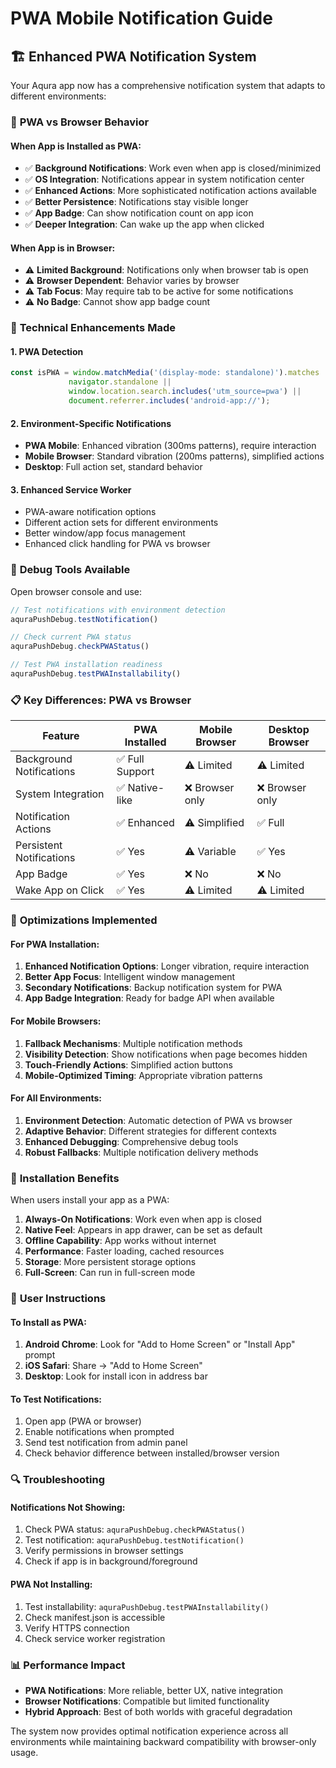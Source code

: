 # PWA Mobile Notification Guide

## 🏗️ Enhanced PWA Notification System

Your Aqura app now has a comprehensive notification system that adapts to different environments:

### 📱 **PWA vs Browser Behavior**

#### **When App is Installed as PWA:**
- ✅ **Background Notifications**: Work even when app is closed/minimized
- ✅ **OS Integration**: Notifications appear in system notification center
- ✅ **Enhanced Actions**: More sophisticated notification actions available
- ✅ **Better Persistence**: Notifications stay visible longer
- ✅ **App Badge**: Can show notification count on app icon
- ✅ **Deeper Integration**: Can wake up the app when clicked

#### **When App is in Browser:**
- ⚠️ **Limited Background**: Notifications only when browser tab is open
- ⚠️ **Browser Dependent**: Behavior varies by browser
- ⚠️ **Tab Focus**: May require tab to be active for some notifications
- ⚠️ **No Badge**: Cannot show app badge count

### 🔧 **Technical Enhancements Made**

#### **1. PWA Detection**
```javascript
const isPWA = window.matchMedia('(display-mode: standalone)').matches || 
             navigator.standalone || 
             window.location.search.includes('utm_source=pwa') ||
             document.referrer.includes('android-app://');
```

#### **2. Environment-Specific Notifications**
- **PWA Mobile**: Enhanced vibration (300ms patterns), require interaction
- **Mobile Browser**: Standard vibration (200ms patterns), simplified actions
- **Desktop**: Full action set, standard behavior

#### **3. Enhanced Service Worker**
- PWA-aware notification options
- Different action sets for different environments
- Better window/app focus management
- Enhanced click handling for PWA vs browser

### 🧪 **Debug Tools Available**

Open browser console and use:

```javascript
// Test notifications with environment detection
aquraPushDebug.testNotification()

// Check current PWA status
aquraPushDebug.checkPWAStatus()

// Test PWA installation readiness
aquraPushDebug.testPWAInstallability()
```

### 📋 **Key Differences: PWA vs Browser**

| Feature | PWA Installed | Mobile Browser | Desktop Browser |
|---------|---------------|----------------|-----------------|
| Background Notifications | ✅ Full Support | ⚠️ Limited | ⚠️ Limited |
| System Integration | ✅ Native-like | ❌ Browser only | ❌ Browser only |
| Notification Actions | ✅ Enhanced | ⚠️ Simplified | ✅ Full |
| Persistent Notifications | ✅ Yes | ⚠️ Variable | ✅ Yes |
| App Badge | ✅ Yes | ❌ No | ❌ No |
| Wake App on Click | ✅ Yes | ⚠️ Limited | ⚠️ Limited |

### 🎯 **Optimizations Implemented**

#### **For PWA Installation:**
1. **Enhanced Notification Options**: Longer vibration, require interaction
2. **Better App Focus**: Intelligent window management
3. **Secondary Notifications**: Backup notification system for PWA
4. **App Badge Integration**: Ready for badge API when available

#### **For Mobile Browsers:**
1. **Fallback Mechanisms**: Multiple notification methods
2. **Visibility Detection**: Show notifications when page becomes hidden
3. **Touch-Friendly Actions**: Simplified action buttons
4. **Mobile-Optimized Timing**: Appropriate vibration patterns

#### **For All Environments:**
1. **Environment Detection**: Automatic detection of PWA vs browser
2. **Adaptive Behavior**: Different strategies for different contexts
3. **Enhanced Debugging**: Comprehensive debug tools
4. **Robust Fallbacks**: Multiple notification delivery methods

### 🚀 **Installation Benefits**

When users install your app as a PWA:

1. **Always-On Notifications**: Work even when app is closed
2. **Native Feel**: Appears in app drawer, can be set as default
3. **Offline Capability**: App works without internet
4. **Performance**: Faster loading, cached resources
5. **Storage**: More persistent storage options
6. **Full-Screen**: Can run in full-screen mode

### 📝 **User Instructions**

#### **To Install as PWA:**
1. **Android Chrome**: Look for "Add to Home Screen" or "Install App" prompt
2. **iOS Safari**: Share → "Add to Home Screen"
3. **Desktop**: Look for install icon in address bar

#### **To Test Notifications:**
1. Open app (PWA or browser)
2. Enable notifications when prompted
3. Send test notification from admin panel
4. Check behavior difference between installed/browser version

### 🔍 **Troubleshooting**

#### **Notifications Not Showing:**
1. Check PWA status: `aquraPushDebug.checkPWAStatus()`
2. Test notification: `aquraPushDebug.testNotification()`
3. Verify permissions in browser settings
4. Check if app is in background/foreground

#### **PWA Not Installing:**
1. Test installability: `aquraPushDebug.testPWAInstallability()`
2. Check manifest.json is accessible
3. Verify HTTPS connection
4. Check service worker registration

### 📊 **Performance Impact**

- **PWA Notifications**: More reliable, better UX, native integration
- **Browser Notifications**: Compatible but limited functionality
- **Hybrid Approach**: Best of both worlds with graceful degradation

The system now provides optimal notification experience across all environments while maintaining backward compatibility with browser-only usage.